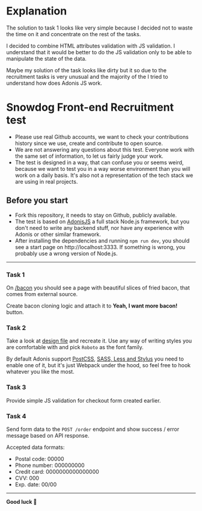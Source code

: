 # Explanation
The solution to task 1 looks like very simple because I decided not to waste the time on it and concentrate on the rest of the tasks.

I decided to combine HTML attributes validation with JS validation. I understand that it would be better to do the JS validation only to be able to manipulate the state of the data.

Maybe my solution of the task looks like dirty but it so due to the recruitment tasks is very unusual and the majority of the I tried to understand how does Adonis JS work.


# Snowdog Front-end Recruitment test

* Please use real Github accounts, we want to check your contributions history since we use, create and contribute to open source.
* We are not answering any questions about this test. Everyone work with the same set of information, to let us fairly judge your work.
* The test is designed in a way, that can confuse you or seems weird, because we want to test you in a way worse environment than you will work on a daily basis. It's also not a representation of the tech stack we are using in real projects.

## Before you start
* Fork this repository, it needs to stay on Github, publicly available.
* The test is based on [AdonisJS](https://adonisjs.com/) a full stack Node.js framework, but you don't need to write any backend stuff, nor have any experience with Adonis or other similar framework.
* After installing the dependencies and running `npm run dev`, you should see a start page on http://localhost:3333. If something is wrong, you probably use a wrong version of Node.js.

---

### Task 1
On [/bacon](http://localhost:3333/bacon) you should see a page with beautiful slices of fried bacon, that comes from external source.

Create bacon cloning logic and attach it to **Yeah, I want more bacon!** button.

### Task 2
Take a look at [design file](./design.png) and recreate it. Use any way of writing styles you are comfortable with and pick `Roboto` as the font family.

By default Adonis support [PostCSS](https://docs.adonisjs.com/guides/assets-manager#setup-postcss), [SASS, Less and Stylus](https://docs.adonisjs.com/guides/assets-manager#setup-sass-less-and-stylus) you need to enable one of it, but it's just Webpack under the hood, so feel free to hook whatever you like the most.

### Task 3
Provide simple JS validation for checkout form created earlier.

### Task 4
Send form data to the `POST /order` endpoint and show success / error message based on API response.

Accepted data formats:
* Postal code: 00000
* Phone number: 000000000
* Credit card: 0000000000000000
* CVV: 000
* Exp. date: 00/00

---

**Good luck 🤗**
